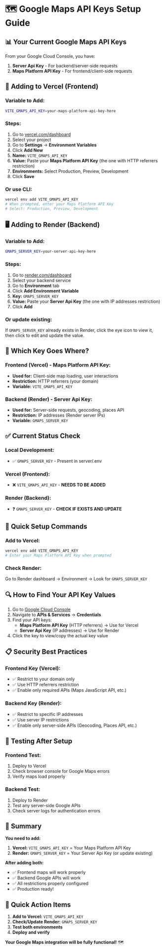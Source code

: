 # 🗺️ Google Maps API Keys Setup Guide

## 📊 **Your Current Google Maps API Keys**

From your Google Cloud Console, you have:
1. **Server Api Key** - For backend/server-side requests
2. **Maps Platform API Key** - For frontend/client-side requests

## 🔧 **Adding to Vercel (Frontend)**

### **Variable to Add:**
```bash
VITE_GMAPS_API_KEY=your-maps-platform-api-key-here
```

### **Steps:**
1. Go to [vercel.com/dashboard](https://vercel.com/dashboard)
2. Select your project
3. Go to **Settings** → **Environment Variables**
4. Click **Add New**
5. **Name:** `VITE_GMAPS_API_KEY`
6. **Value:** Paste your **Maps Platform API Key** (the one with HTTP referrers restriction)
7. **Environments:** Select Production, Preview, Development
8. Click **Save**

### **Or use CLI:**
```bash
vercel env add VITE_GMAPS_API_KEY
# When prompted, enter your Maps Platform API Key
# Select: Production, Preview, Development
```

## 🖥️ **Adding to Render (Backend)**

### **Variable to Add:**
```bash
GMAPS_SERVER_KEY=your-server-api-key-here
```

### **Steps:**
1. Go to [render.com/dashboard](https://render.com/dashboard)
2. Select your backend service
3. Go to **Environment** tab
4. Click **Add Environment Variable**
5. **Key:** `GMAPS_SERVER_KEY`
6. **Value:** Paste your **Server Api Key** (the one with IP addresses restriction)
7. Click **Add**

### **Or update existing:**
If `GMAPS_SERVER_KEY` already exists in Render, click the eye icon to view it, then click to edit and update the value.

## 🎯 **Which Key Goes Where?**

### **Frontend (Vercel) - Maps Platform API Key:**
- **Used for:** Client-side map loading, user interactions
- **Restriction:** HTTP referrers (your domain)
- **Variable:** `VITE_GMAPS_API_KEY`

### **Backend (Render) - Server Api Key:**
- **Used for:** Server-side requests, geocoding, places API
- **Restriction:** IP addresses (Render server IPs)
- **Variable:** `GMAPS_SERVER_KEY`

## ✅ **Current Status Check**

### **Local Development:**
- ✅ `GMAPS_SERVER_KEY` - Present in server/.env

### **Vercel (Frontend):**
- ❌ `VITE_GMAPS_API_KEY` - **NEEDS TO BE ADDED**

### **Render (Backend):**
- ❓ `GMAPS_SERVER_KEY` - **CHECK IF EXISTS AND UPDATE**

## 🚀 **Quick Setup Commands**

### **Add to Vercel:**
```bash
vercel env add VITE_GMAPS_API_KEY
# Enter your Maps Platform API Key when prompted
```

### **Check Render:**
Go to Render dashboard → Environment → Look for `GMAPS_SERVER_KEY`

## 🔍 **How to Find Your API Key Values**

1. Go to [Google Cloud Console](https://console.cloud.google.com/)
2. Navigate to **APIs & Services** → **Credentials**
3. Find your API keys:
   - **Maps Platform API Key** (HTTP referrers) → Use for Vercel
   - **Server Api Key** (IP addresses) → Use for Render
4. Click the key to view/copy the actual key value

## 📋 **Security Best Practices**

### **Frontend Key (Vercel):**
- ✅ Restrict to your domain only
- ✅ Use HTTP referrers restriction
- ✅ Enable only required APIs (Maps JavaScript API, etc.)

### **Backend Key (Render):**
- ✅ Restrict to specific IP addresses
- ✅ Use server IP restrictions
- ✅ Enable only server-side APIs (Geocoding, Places API, etc.)

## 🧪 **Testing After Setup**

### **Frontend Test:**
1. Deploy to Vercel
2. Check browser console for Google Maps errors
3. Verify maps load properly

### **Backend Test:**
1. Deploy to Render
2. Test any server-side Google APIs
3. Check server logs for authentication errors

## 📝 **Summary**

**You need to add:**
1. **Vercel:** `VITE_GMAPS_API_KEY` = Your Maps Platform API Key
2. **Render:** `GMAPS_SERVER_KEY` = Your Server Api Key (or update existing)

**After adding both:**
- ✅ Frontend maps will work properly
- ✅ Backend Google APIs will work
- ✅ All restrictions properly configured
- ✅ Production ready!

## 🔧 **Quick Action Items**

1. **Add to Vercel:** `VITE_GMAPS_API_KEY`
2. **Check/Update Render:** `GMAPS_SERVER_KEY`
3. **Test both environments**
4. **Deploy and verify**

**Your Google Maps integration will be fully functional!** 🗺️
